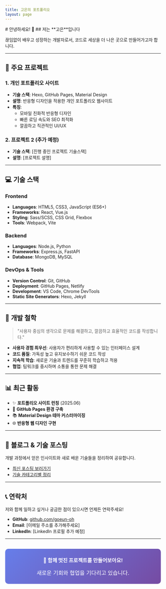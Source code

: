 ```yaml
---
title: 고은의 포트폴리오
layout: page
---
```


<div class="portfolio-header">
# 안녕하세요! 👋
## 저는 **고은**입니다

끊임없이 배우고 성장하는 개발자로서, 코드로 세상을 더 나은 곳으로 만들어가고자 합니다.
</div>

---

## 🚀 주요 프로젝트

### 1. 개인 포트폴리오 사이트
- **기술 스택**: Hexo, GitHub Pages, Material Design
- **설명**: 반응형 디자인을 적용한 개인 포트폴리오 웹사이트
- **특징**: 
  - 모바일 친화적 반응형 디자인
  - 빠른 로딩 속도와 SEO 최적화
  - 깔끔하고 직관적인 UI/UX

### 2. 프로젝트 2 (추가 예정)
- **기술 스택**: [진행 중인 프로젝트 기술스택]
- **설명**: [프로젝트 설명]

---

## 💻 기술 스택

### Frontend
- **Languages**: HTML5, CSS3, JavaScript (ES6+)
- **Frameworks**: React, Vue.js
- **Styling**: Sass/SCSS, CSS Grid, Flexbox
- **Tools**: Webpack, Vite

### Backend
- **Languages**: Node.js, Python
- **Frameworks**: Express.js, FastAPI
- **Database**: MongoDB, MySQL

### DevOps & Tools
- **Version Control**: Git, GitHub
- **Deployment**: GitHub Pages, Netlify
- **Development**: VS Code, Chrome DevTools
- **Static Site Generators**: Hexo, Jekyll

---

## 🎯 개발 철학

> "사용자 중심의 생각으로 문제를 해결하고, 깔끔하고 효율적인 코드를 작성합니다."

- **사용자 경험 최우선**: 사용자가 편리하게 사용할 수 있는 인터페이스 설계
- **코드 품질**: 가독성 높고 유지보수하기 쉬운 코드 작성
- **지속적 학습**: 새로운 기술과 트렌드를 꾸준히 학습하고 적용
- **협업**: 팀워크를 중시하며 소통을 통한 문제 해결

---

## 📊 최근 활동

- ✨ **포트폴리오 사이트 런칭** (2025.06)
- 🔧 **GitHub Pages 환경 구축** 
- 📚 **Material Design 테마 커스터마이징**
- 🌐 **반응형 웹 디자인 구현**

---

## 📝 블로그 & 기술 포스팅

개발 과정에서 얻은 인사이트와 새로 배운 기술들을 정리하여 공유합니다.

- [최신 포스팅 보러가기](/archives)
- [기술 카테고리별 정리](/categories)

---

## 📞 연락처

저와 함께 일하고 싶거나 궁금한 점이 있으시면 언제든 연락주세요!

- **GitHub**: [github.com/goeun-oh](https://github.com/goeun-oh)
- **Email**: [이메일 주소를 추가해주세요]
- **LinkedIn**: [LinkedIn 프로필 추가 예정]

---

<div class="portfolio-cta" style="text-align: center; margin: 2rem 0; padding: 1.5rem; background: linear-gradient(135deg, #667eea 0%, #764ba2 100%); border-radius: 10px; color: white;">
<h3 style="margin: 0 0 1rem 0;">🚀 함께 멋진 프로젝트를 만들어보아요!</h3>
<p style="margin: 0; font-size: 1.1rem;">새로운 기회와 협업을 기다리고 있습니다.</p>
</div>
